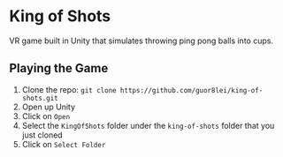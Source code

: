 # King of Shots

VR game built in Unity that simulates throwing ping pong balls into cups.

## Playing the Game

1. Clone the repo: `git clone https://github.com/guor8lei/king-of-shots.git`
2. Open up Unity
3. Click on `Open`
4. Select the `KingOfShots` folder under the `king-of-shots` folder that you just cloned
5. Click on `Select Folder`
